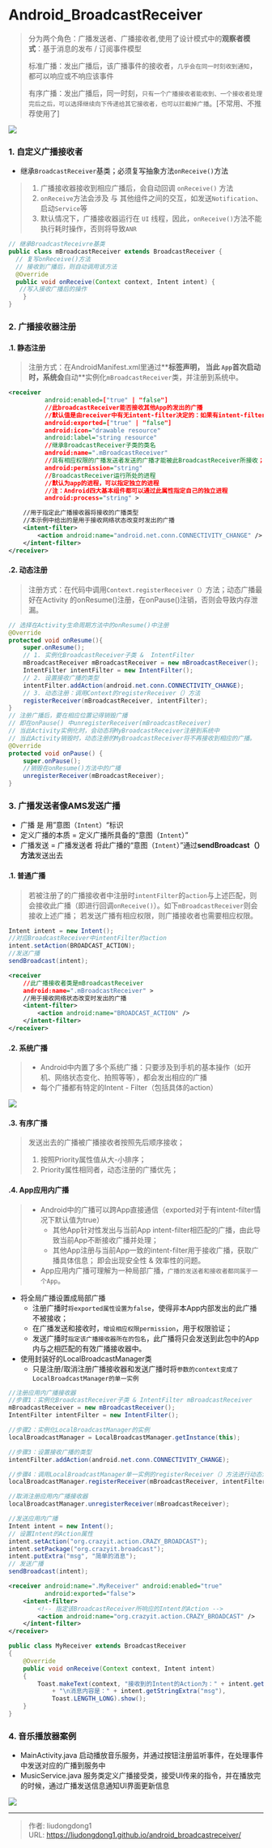 # Android_BroadcastReceiver


> 分为两个角色：广播发送者、广播接收者,使用了设计模式中的**观察者模式**：基于消息的发布 / 订阅事件模型
>
> 标准广播：发出广播后，该广播事件的接收者，`几乎会在同一时刻收到通知`，都可以响应或不响应该事件
>
> 有序广播：发出广播后，同一时刻，`只有一个广播接收者能收到、一个接收者处理完后之后，可以选择继续向下传递给其它接收者，也可以拦截掉广播`。[不常用、不推荐使用了]

![](https://lddpicture.oss-cn-beijing.aliyuncs.com/picture/image-20211108224217036.png)

### 1. 自定义广播接收者

- 继承`BroadcastReceiver`基类；必须复写抽象方法`onReceive()`方法

> 1. 广播接收器接收到相应广播后，会自动回调 `onReceive()` 方法
> 2. `onReceive`方法会涉及 与 其他组件之间的交互，如发送`Notification`、启动`Service`等
> 3. 默认情况下，广播接收器运行在 `UI` 线程，因此，`onReceive()`方法不能执行耗时操作，否则将导致`ANR`

```java
// 继承BroadcastReceivre基类
public class mBroadcastReceiver extends BroadcastReceiver {
  // 复写onReceive()方法
  // 接收到广播后，则自动调用该方法
  @Override
  public void onReceive(Context context, Intent intent) {
   //写入接收广播后的操作
    }
}
```

### 2. 广播接收器注册

#### .1. 静态注册

> 注册方式：在AndroidManifest.xml里通过**<receive>**标签声明， 当此 `App`首次启动时，系统会**自动**实例化`mBroadcastReceiver`类，并注册到系统中。

```xml
<receiver 
          android:enabled=["true" | "false"]
          //此broadcastReceiver能否接收其他App的发出的广播
          //默认值是由receiver中有无intent-filter决定的：如果有intent-filter，默认值为true，否则为false
          android:exported=["true" | "false"]
          android:icon="drawable resource"
          android:label="string resource"
          //继承BroadcastReceiver子类的类名
          android:name=".mBroadcastReceiver"
          //具有相应权限的广播发送者发送的广播才能被此BroadcastReceiver所接收；
          android:permission="string"
          //BroadcastReceiver运行所处的进程
          //默认为app的进程，可以指定独立的进程
          //注：Android四大基本组件都可以通过此属性指定自己的独立进程
          android:process="string" >

    //用于指定此广播接收器将接收的广播类型
    //本示例中给出的是用于接收网络状态改变时发出的广播
    <intent-filter>
        <action android:name="android.net.conn.CONNECTIVITY_CHANGE" />
    </intent-filter>
</receiver>
```

#### .2. 动态注册

> 注册方式：在代码中调用`Context.registerReceiver（）`方法；动态广播最好在Activity 的onResume()注册，在onPause()注销，否则会导致内存泄漏。

```java
// 选择在Activity生命周期方法中的onResume()中注册
@Override
protected void onResume(){
    super.onResume();
    // 1. 实例化BroadcastReceiver子类 &  IntentFilter
    mBroadcastReceiver mBroadcastReceiver = new mBroadcastReceiver();
    IntentFilter intentFilter = new IntentFilter();
    // 2. 设置接收广播的类型
    intentFilter.addAction(android.net.conn.CONNECTIVITY_CHANGE);
    // 3. 动态注册：调用Context的registerReceiver（）方法
    registerReceiver(mBroadcastReceiver, intentFilter);
}
// 注册广播后，要在相应位置记得销毁广播
// 即在onPause() 中unregisterReceiver(mBroadcastReceiver)
// 当此Activity实例化时，会动态将MyBroadcastReceiver注册到系统中
// 当此Activity销毁时，动态注册的MyBroadcastReceiver将不再接收到相应的广播。
@Override
protected void onPause() {
    super.onPause();
    //销毁在onResume()方法中的广播
    unregisterReceiver(mBroadcastReceiver);
}
```

### 3. 广播发送者像AMS发送广播

- 广播 是 用”意图（`Intent`）“标识
- 定义广播的本质 = 定义广播所具备的“意图（`Intent`）”
- 广播发送 = 广播发送者 将此广播的“意图（`Intent`）”通过**sendBroadcast（）方法**发送出去

#### .1. 普通广播

> 若被注册了的广播接收者中注册时`intentFilter`的`action`与上述匹配，则会接收此广播（即进行回调`onReceive()`）。如下`mBroadcastReceiver`则会接收上述广播； 若发送广播有相应权限，则广播接收者也需要相应权限。

```java
Intent intent = new Intent();
//对应BroadcastReceiver中intentFilter的action
intent.setAction(BROADCAST_ACTION);
//发送广播
sendBroadcast(intent);
```

```xml
<receiver 
    //此广播接收者类是mBroadcastReceiver
    android:name=".mBroadcastReceiver" >
    //用于接收网络状态改变时发出的广播
    <intent-filter>
        <action android:name="BROADCAST_ACTION" />
    </intent-filter>
</receiver>
```

#### .2. 系统广播

> - Android中内置了多个系统广播：只要涉及到手机的基本操作（如开机、网络状态变化、拍照等等），都会发出相应的广播
> - 每个广播都有特定的Intent - Filter（包括具体的action）

![](https://lddpicture.oss-cn-beijing.aliyuncs.com/picture/image-20211108225811137.png)

#### .3. 有序广播

> 发送出去的广播被广播接收者按照先后顺序接收；
>
> 1. 按照Priority属性值从大-小排序；
> 2. Priority属性相同者，动态注册的广播优先；

#### .4. App应用内广播

> - Android中的广播可以跨App直接通信（exported对于有intent-filter情况下默认值为true）
>   - 其他App针对性发出与当前App intent-filter相匹配的广播，由此导致当前App不断接收广播并处理；
>   - 其他App注册与当前App一致的intent-filter用于接收广播，获取广播具体信息；
>     即会出现安全性 & 效率性的问题。
> - App应用内广播可理解为一种局部广播，`广播的发送者和接收者都同属于一个App`。

- 将全局广播设置成局部广播
  - 注册广播时`将exported属性设置为false`，使得非本App内部发出的此广播不被接收；
  - 在广播发送和接收时，`增设相应权限permission`，用于权限验证；
  - 发送广播时`指定该广播接收器所在的包名`，此广播将只会发送到此包中的App内与之相匹配的有效广播接收器中。
- 使用封装好的LocalBroadcastManager类
  - 只是注册/取消注册广播接收器和发送广播时将`参数的context变成了LocalBroadcastManager的单一实例`

```java
//注册应用内广播接收器
//步骤1：实例化BroadcastReceiver子类 & IntentFilter mBroadcastReceiver 
mBroadcastReceiver = new mBroadcastReceiver(); 
IntentFilter intentFilter = new IntentFilter(); 

//步骤2：实例化LocalBroadcastManager的实例
localBroadcastManager = LocalBroadcastManager.getInstance(this);

//步骤3：设置接收广播的类型 
intentFilter.addAction(android.net.conn.CONNECTIVITY_CHANGE);

//步骤4：调用LocalBroadcastManager单一实例的registerReceiver（）方法进行动态注册 
localBroadcastManager.registerReceiver(mBroadcastReceiver, intentFilter);

//取消注册应用内广播接收器
localBroadcastManager.unregisterReceiver(mBroadcastReceiver);

//发送应用内广播
Intent intent = new Intent();
// 设置Intent的Action属性
intent.setAction("org.crazyit.action.CRAZY_BROADCAST");
intent.setPackage("org.crazyit.broadcast");
intent.putExtra("msg", "简单的消息");
// 发送广播
sendBroadcast(intent);
```

```xml
<receiver android:name=".MyReceiver" android:enabled="true"
          android:exported="false">
    <intent-filter>
        <!-- 指定该BroadcastReceiver所响应的Intent的Action -->
        <action android:name="org.crazyit.action.CRAZY_BROADCAST" />
    </intent-filter>
</receiver>
```

```java
public class MyReceiver extends BroadcastReceiver
{
	@Override
	public void onReceive(Context context, Intent intent)
	{
		Toast.makeText(context, "接收到的Intent的Action为：" + intent.getAction()
			+ "\n消息内容是：" + intent.getStringExtra("msg"),
			Toast.LENGTH_LONG).show();
	}
}
```

### 4. 音乐播放器案例

- MainActivity.java 启动播放音乐服务，并通过按钮注册监听事件，在处理事件中发送对应的广播到服务中
- MusicService.java 服务类定义广播接受类，接受UI传来的指令，并在播放完的时候，通过广播发送信息通知UI界面更新信息

![](https://lddpicture.oss-cn-beijing.aliyuncs.com/picture/image-20221118143538185.png)





---

> 作者: liudongdong1  
> URL: https://liudongdong1.github.io/android_broadcastreceiver/  

